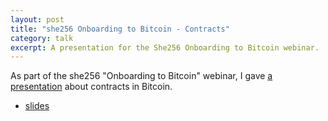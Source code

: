 ```yaml
---
layout: post
title: "she256 Onboarding to Bitcoin - Contracts"
category: talk
excerpt: A presentation for the She256 Onboarding to Bitcoin webinar.
---
```


As part of the she256 "Onboarding to Bitcoin" webinar, I gave [a
presentation](https://www.youtube.com/watch?v=H-wH6mY9pZo&t=2500s) about
contracts in Bitcoin.

- [slides](./presentation.pdf)
